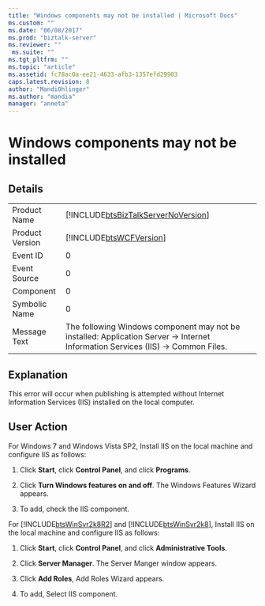 ```yaml
---
title: "Windows components may not be installed | Microsoft Docs"
ms.custom: ""
ms.date: "06/08/2017"
ms.prod: "biztalk-server"
ms.reviewer: ""
 ms.suite: ""
ms.tgt_pltfrm: ""
ms.topic: "article"
ms.assetid: fc78ac0a-ee21-4633-afb3-1357efd29903
caps.latest.revision: 8
author: "MandiOhlinger"
ms.author: "mandia"
manager: "anneta"
---
```

# Windows components may not be installed
## Details  
  
|||  
|-|-|  
|Product Name|[!INCLUDE[btsBizTalkServerNoVersion](../includes/btsbiztalkservernoversion-md.md)]|  
|Product Version|[!INCLUDE[btsWCFVersion](../includes/btswcfversion-md.md)]|  
|Event ID|0|  
|Event Source|0|  
|Component|0|  
|Symbolic Name|0|  
|Message Text|The following Windows component may not be installed: Application Server -&gt; Internet Information Services (IIS) -&gt; Common Files.|  
  
## Explanation  
 This error will occur when publishing is attempted without Internet Information Services (IIS) installed on the local computer.  
  
## User Action  
 For Windows 7 and Windows Vista SP2, Install IIS on the local machine and configure IIS as follows:  
  
1.  Click **Start**, click **Control Panel**, and click **Programs**.  
  
2.  Click **Turn Windows features on and off**. The Windows Features Wizard appears.  
  
3.  To add, check the IIS component.  
  
 For [!INCLUDE[btsWinSvr2k8R2](../includes/btswinsvr2k8r2-md.md)] and [!INCLUDE[btsWinSvr2k8](../includes/btswinsvr2k8-md.md)], Install IIS on the local machine and configure IIS as follows:  
  
1.  Click **Start**, click **Control Panel**, and click **Administrative Tools**.  
  
2.  Click **Server Manager**. The Server Manger window appears.  
  
3.  Click **Add Roles**, Add Roles Wizard appears.  
  
4.  To add, Select IIS component.
